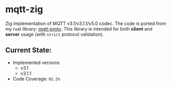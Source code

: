 # mqtt-zig
Zig implementation of MQTT v3.1/v3.1.1/v5.0 codec. The code is ported from my rust library: [mqtt-proto](https://github.com/akasamq/mqtt-proto). This library is intended for both **client** and **server** usage (with `strict` protocol validation).

## Current State:
* Implemented versions
  - v3.1
  - v3.1.1
* Code Coverage: `92.2%`
